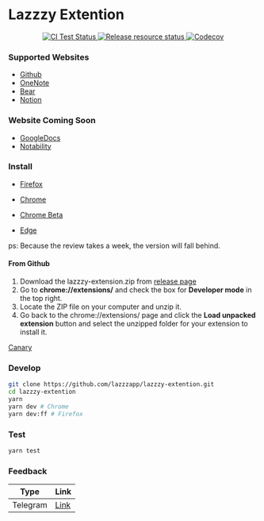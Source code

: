 # Lazzzy Extention

<p align="center">
    <a href="https://github.com/lazzzyapp/lazzzy-extension/actions">
      <img src="https://github.com/lazzzyapp/lazzzy-extension/workflows/CI%20Test/badge.svg" alt="CI Test Status">
    </a>
     <a href="https://github.com/lazzzyapp/lazzzy-extension/actions">
      <img src="https://github.com/lazzzyapp/lazzzy-extension/workflows/Release%20resource/badge.svg" alt="Release resource status">
    </a>
    <a href="https://codecov.io/gh/lazzzyapp/lazzzy-extension">
      <img src="https://img.shields.io/codecov/c/github/lazzzyapp/lazzzy-extension/main.svg?style=flat-square" alt="Codecov">
    </a>
</p>

### Supported Websites

- [Github](https://github.com)
- [OneNote](https://www.onenote.com/)
- [Bear](https://bear.app)
- [Notion](https://www.notion.so/)

### Website Coming Soon

- [GoogleDocs](https://www.docs.google.com)
- [Notability]()

### Install

- [Firefox]()

- [Chrome]()

- [Chrome Beta]()

- [Edge]()

ps: Because the review takes a week, the version will fall behind.

#### From Github

1. Download the lazzzy-extension.zip from [release page](https://github.com/lazzzapp/lazzzy-extention/releases)
2. Go to **chrome://extensions/** and check the box for **Developer mode** in the top right.
3. Locate the ZIP file on your computer and unzip it.
4. Go back to the chrome://extensions/ page and click the **Load unpacked extension** button and select the unzipped folder for your extension to install it.

[Canary](https://github.com/lazzzapp/lazzzy-extention/releases/tag/canary)

### Develop

```bash
git clone https://github.com/lazzzapp/lazzzy-extention.git
cd lazzzy-extention
yarn
yarn dev # Chrome
yarn dev:ff # Firefox
```

### Test

```bash
yarn test
```

### Feedback

| Type     | Link     |
| -------- | -------- |
| Telegram | [Link]() |
